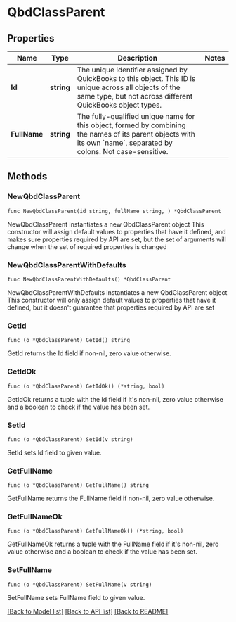 # QbdClassParent

## Properties

Name | Type | Description | Notes
------------ | ------------- | ------------- | -------------
**Id** | **string** | The unique identifier assigned by QuickBooks to this object. This ID is unique across all objects of the same type, but not across different QuickBooks object types. | 
**FullName** | **string** | The fully-qualified unique name for this object, formed by combining the names of its parent objects with its own &#x60;name&#x60;, separated by colons. Not case-sensitive. | 

## Methods

### NewQbdClassParent

`func NewQbdClassParent(id string, fullName string, ) *QbdClassParent`

NewQbdClassParent instantiates a new QbdClassParent object
This constructor will assign default values to properties that have it defined,
and makes sure properties required by API are set, but the set of arguments
will change when the set of required properties is changed

### NewQbdClassParentWithDefaults

`func NewQbdClassParentWithDefaults() *QbdClassParent`

NewQbdClassParentWithDefaults instantiates a new QbdClassParent object
This constructor will only assign default values to properties that have it defined,
but it doesn't guarantee that properties required by API are set

### GetId

`func (o *QbdClassParent) GetId() string`

GetId returns the Id field if non-nil, zero value otherwise.

### GetIdOk

`func (o *QbdClassParent) GetIdOk() (*string, bool)`

GetIdOk returns a tuple with the Id field if it's non-nil, zero value otherwise
and a boolean to check if the value has been set.

### SetId

`func (o *QbdClassParent) SetId(v string)`

SetId sets Id field to given value.


### GetFullName

`func (o *QbdClassParent) GetFullName() string`

GetFullName returns the FullName field if non-nil, zero value otherwise.

### GetFullNameOk

`func (o *QbdClassParent) GetFullNameOk() (*string, bool)`

GetFullNameOk returns a tuple with the FullName field if it's non-nil, zero value otherwise
and a boolean to check if the value has been set.

### SetFullName

`func (o *QbdClassParent) SetFullName(v string)`

SetFullName sets FullName field to given value.



[[Back to Model list]](../README.md#documentation-for-models) [[Back to API list]](../README.md#documentation-for-api-endpoints) [[Back to README]](../README.md)


